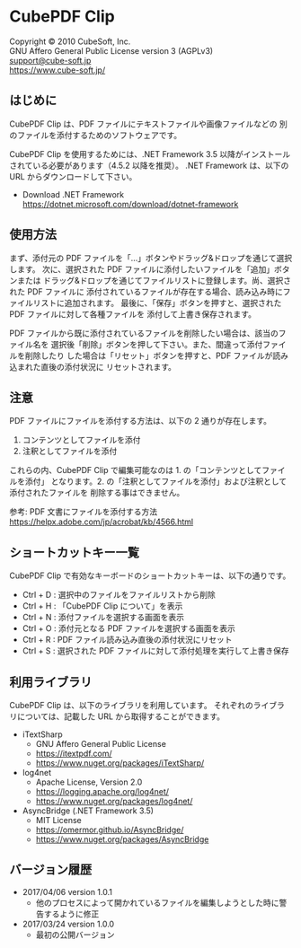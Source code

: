 CubePDF Clip
====

Copyright © 2010 CubeSoft, Inc.  
GNU Affero General Public License version 3 (AGPLv3)  
support@cube-soft.jp  
https://www.cube-soft.jp/

## はじめに

CubePDF Clip は、PDF ファイルにテキストファイルや画像ファイルなどの
別のファイルを添付するためのソフトウェアです。

CubePDF Clip を使用するためには、.NET Framework 3.5 以降がインストールされている必要があります（4.5.2 以降を推奨）。
.NET Framework は、以下の URL からダウンロードして下さい。

* Download .NET Framework  
  https://dotnet.microsoft.com/download/dotnet-framework

## 使用方法

まず、添付元の PDF ファイルを「...」ボタンやドラッグ&ドロップを通じて選択します。
次に、選択された PDF ファイルに添付したいファイルを「追加」ボタンまたは
ドラッグ&ドロップを通じてファイルリストに登録します。尚、選択された PDF ファイルに
添付されているファイルが存在する場合、読み込み時にファイルリストに追加されます。
最後に、「保存」ボタンを押すと、選択された PDF ファイルに対して各種ファイルを
添付して上書き保存されます。

PDF ファイルから既に添付されているファイルを削除したい場合は、該当のファイル名を
選択後「削除」ボタンを押して下さい。また、間違って添付ファイルを削除したり
した場合は「リセット」ボタンを押すと、PDF ファイルが読み込まれた直後の添付状況に
リセットされます。

## 注意

PDF ファイルにファイルを添付する方法は、以下の 2 通りが存在します。

1. コンテンツとしてファイルを添付
2. 注釈としてファイルを添付

これらの内、CubePDF Clip で編集可能なのは 1. の「コンテンツとしてファイルを添付」
となります。2. の「注釈としてファイルを添付」および注釈として添付されたファイルを
削除する事はできません。

参考: PDF 文書にファイルを添付する方法  
https://helpx.adobe.com/jp/acrobat/kb/4566.html

## ショートカットキー一覧

CubePDF Clip で有効なキーボードのショートカットキーは、以下の通りです。

* Ctrl + D : 選択中のファイルをファイルリストから削除
* Ctrl + H : 「CubePDF Clip について」を表示
* Ctrl + N : 添付ファイルを選択する画面を表示
* Ctrl + O : 添付元となる PDF ファイルを選択する画面を表示
* Ctrl + R : PDF ファイル読み込み直後の添付状況にリセット
* Ctrl + S : 選択された PDF ファイルに対して添付処理を実行して上書き保存

## 利用ライブラリ

CubePDF Clip は、以下のライブラリを利用しています。
それぞれのライブラリについては、記載した URL から取得することができます。

* iTextSharp
    - GNU Affero General Public License
    - https://itextpdf.com/
    - https://www.nuget.org/packages/iTextSharp/
* log4net
    - Apache License, Version 2.0
    - https://logging.apache.org/log4net/
    - https://www.nuget.org/packages/log4net/
* AsyncBridge (.NET Framework 3.5)
    - MIT License
    - https://omermor.github.io/AsyncBridge/
    - https://www.nuget.org/packages/AsyncBridge

## バージョン履歴

* 2017/04/06 version 1.0.1
    - 他のプロセスによって開かれているファイルを編集しようとした時に警告するように修正
* 2017/03/24 version 1.0.0
    - 最初の公開バージョン